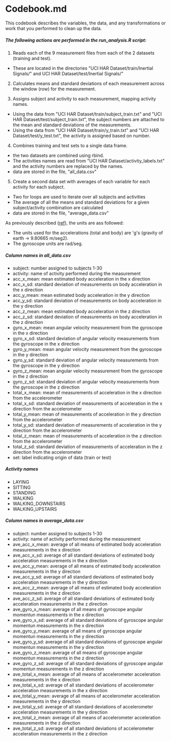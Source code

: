 # Codebook.md
This codebook describes the variables, the data, and any transformations or work that you performed to clean up the data.

##### The following actions are performed in the <b><i>run_analysis.R</i></b> script:
1) Reads each of the 9 measurement files from each of the 2 datasets (training and test).
  - These are located in the directories "UCI HAR Dataset/train/Inertial Signals/" and UCI HAR Dataset/test/Inertial Signals/"

2) Calculates means and standard deviations of each measurement across the window (row) for the measurement.

3) Assigns subject and activity to each measurement, mapping activity names.
  - Using the data from "UCI HAR Dataset/train/subject_train.txt" and "UCI HAR Dataset/test/subject_train.txt", the subject numbers are attached to the mean and standard deviations of the measurements.
  - Using the data from "UCI HAR Dataset/train/y_train.txt" and "UCI HAR Dataset/test/y_test.txt", the activity is assigned based on number.

4) Combines training and test sets to a single data frame.
  - the two datasets are combined using rbind.
  - The activities names are read from "UCI HAR Dataset/activity_labels.txt" and the activity numbers are replaced by the names.
  - data are stored in the file, "all_data.csv"

5) Create a second data set with averages of each variable for each activity for each subject.
  - Two for loops are used to iterate over all subjects and activities
  - The average of all the means and standard deviations for a given subject/activity combination are calculated
  - data are stored in the file, "average_data.csv"

As previously described ([ref](http://archive.ics.uci.edu/ml/datasets/Smartphone-Based+Recognition+of+Human+Activities+and+Postural+Transitions)), the units are ass followed:

- The units used for the accelerations (total and body) are 'g's (gravity of earth -> 9.80665 m/seg2). 
- The gyroscope units are rad/seg. 

##### Column names in all_data.csv
- subject: number assigned to subjects 1-30
- activity: name of activity performed during the measurement
- acc_x_mean: mean estimated body acceleration in the x direction
- acc_x_sd: standard deviation of measurements on body acceleration in the x direction
- acc_y_mean: mean estimated body acceleration in the y direction
- acc_y_sd: standard deviation of measurements on body acceleration in the y direction
- acc_z_mean: mean estimated body acceleration in the z direction
- acc_z_sd: standard deviation of measurements on body acceleration in the z direction
- gyro_x_mean: mean angular velocity measurement from the gyroscope in the x direction
- gyro_x_sd: standard deviation of angular velocity measurements from the gyroscope in the x direction
- gyro_y_mean: mean angular velocity measurement from the gyroscope in the y direction
- gyro_y_sd: standard deviation of angular velocity measurements from the gyroscope in the y direction
- gyro_z_mean: mean angular velocity measurement from the gyroscope in the z direction
- gyro_z_sd: standard deviation of angular velocity measurements from the gyroscope in the z direction
- total_x_mean: mean of measurements of acceleration in the x direction from the accelerometer
- total_x_sd: standard deviation of measurements of acceleration in the x direction from the accelerometer
- total_y_mean: mean of measurements of acceleration in the y direction from the accelerometer
- total_y_sd: standard deviation of measurements of acceleration in the y direction from the accelerometer
- total_z_mean: mean of measurements of acceleration in the z direction from the accelerometer
- total_z_sd: standard deviation of measurements of acceleration in the z direction from the accelerometer
- set: label indicating origin of data (train or test)

##### Activity names
- LAYING
- SITTING
- STANDING
- WALKING
- WALKING_DOWNSTAIRS
- WALKING_UPSTAIRS

##### Column names in average_data.csv
- subject: number assigned to subjects 1-30
- activity: name of activity performed during the measurement
- ave_acc_x_mean: average of all means of estimated body acceleration measurements in the x direction
- ave_acc_x_sd: average of all standard deviations of estimated body acceleration measurements in the x direction
- ave_acc_y_mean: average of all means of estimated body acceleration measurements in the y direction
- ave_acc_y_sd: average of all standard deviations of estimated body acceleration measurements in the y direction
- ave_acc_z_mean: average of all means of estimated body acceleration measurements in the z direction
- ave_acc_z_sd: average of all standard deviations of estimated body acceleration measurements in the z direction
- ave_gyro_x_mean: average of all means of gyroscope angular momentun measurements in the x direction
- ave_gyro_x_sd: average of all standard deviations of gyroscope angular momentun measurements in the x direction
- ave_gyro_y_mean: average of all means of gyroscope angular momentun measurements in the y direction
- ave_gyro_y_sd: average of all standard deviations of gyroscope angular momentun measurements in the y direction
- ave_gyro_z_mean: average of all means of gyroscope angular momentun measurements in the z direction
- ave_gyro_z_sd: average of all standard deviations of gyroscope angular momentun measurements in the z direction
- ave_total_x_mean: average of all means of accelerometer acceleration measurements in the x direction
- ave_total_x_sd: average of all standard deviations of accelerometer acceleration measurements in the x direction
- ave_total_y_mean: average of all means of accelerometer acceleration measurements in the y direction
- ave_total_y_sd: average of all standard deviations of accelerometer acceleration measurements in the y direction
- ave_total_z_mean: average of all means of accelerometer acceleration measurements in the z direction
- ave_total_z_sd: average of all standard deviations of accelerometer acceleration measurements in the z direction
